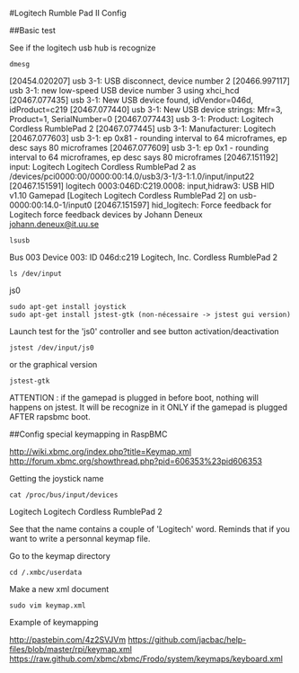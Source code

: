 #Logitech Rumble Pad II Config 

##Basic test

See if the logitech usb hub is recognize

	dmesg

[20454.020207] usb 3-1: USB disconnect, device number 2
[20466.997117] usb 3-1: new low-speed USB device number 3 using xhci_hcd
[20467.077435] usb 3-1: New USB device found, idVendor=046d, idProduct=c219
[20467.077440] usb 3-1: New USB device strings: Mfr=3, Product=1, SerialNumber=0
[20467.077443] usb 3-1: Product: Logitech Cordless RumblePad 2
[20467.077445] usb 3-1: Manufacturer: Logitech
[20467.077603] usb 3-1: ep 0x81 - rounding interval to 64 microframes, ep desc says 80 microframes
[20467.077609] usb 3-1: ep 0x1 - rounding interval to 64 microframes, ep desc says 80 microframes
[20467.151192] input: Logitech Logitech Cordless RumblePad 2 as /devices/pci0000:00/0000:00:14.0/usb3/3-1/3-1:1.0/input/input22
[20467.151591] logitech 0003:046D:C219.0008: input,hidraw3: USB HID v1.10 Gamepad [Logitech Logitech Cordless RumblePad 2] on usb-0000:00:14.0-1/input0
[20467.151597] hid_logitech: Force feedback for Logitech force feedback devices by Johann Deneux <johann.deneux@it.uu.se>

	lsusb

Bus 003 Device 003: ID 046d:c219 Logitech, Inc. Cordless RumblePad 2

	ls /dev/input

js0

	sudo apt-get install joystick
	sudo apt-get install jstest-gtk (non-nécessaire -> jstest gui version)

Launch test for the 'js0' controller and see button activation/deactivation

	jstest /dev/input/js0

or the graphical version

	jstest-gtk

ATTENTION :
if the gamepad is plugged in before boot, nothing will happens on jstest.
It will be recognize in it ONLY if the gamepad is plugged AFTER rapsbmc boot.

##Config special keymapping in RaspBMC

http://wiki.xbmc.org/index.php?title=Keymap.xml
http://forum.xbmc.org/showthread.php?pid=606353%23pid606353

Getting the joystick name

	cat /proc/bus/input/devices

Logitech Logitech Cordless RumblePad 2

See that the name contains a couple of 'Logitech' word. Reminds that if you want to write a personnal keymap file.

Go to the keymap directory

	cd /.xmbc/userdata

Make a new xml document
	
	sudo vim keymap.xml

Example of keymapping

http://pastebin.com/4z2SVJVm
https://github.com/jacbac/help-files/blob/master/rpi/keymap.xml
https://raw.github.com/xbmc/xbmc/Frodo/system/keymaps/keyboard.xml

